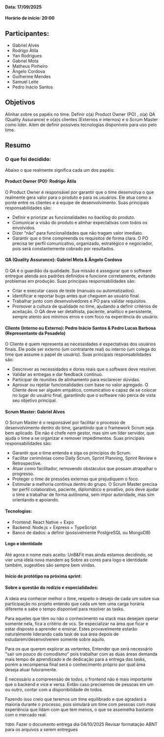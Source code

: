 #### Data: 17/09/2025
#### Horário de início: 20:00

## Participantes:
- Gabriel Alves
- Rodrigo Àtila
- Yan Rodrigues
- Gabriel Mota
- Matheus Pinheiro
- Ângelo Cordova
- Guilherme Mendes
- Samuel Leite
- Pedro Inácio Santos

## Objetivos

Alinhar sobre os papéis no time. Definir o(a) Product Owner (PO) , o(a) QA (Quality Assurance) e o(a)s clientes (Externos e internos) e o Scrum Master como líder. Além de definir possíveis tecnologias disponíveis para uso pelo time.

## Resumo

### O que foi decidido:

Abaixo o que realmente significa cada um dos papéis:

#### **Product Owner (PO):** Rodrigo Àtila

O Product Owner é responsável por garantir que o time desenvolva o que realmente gera valor para o produto e para os usuários. Ele atua como a ponte entre os clientes e a equipe de desenvolvimento.
Suas principais responsabilidades são:

- Definir e priorizar as funcionalidades no backlog do produto.
- Comunicar a visão do produto e alinhar expectativas com todos os envolvidos.
- Dizer “não” para funcionalidades que não tragam valor imediato.
- Garantir que o time compreenda os requisitos de forma clara.
O PO precisa ter perfil comunicativo, organizado, estratégico e negociador, pois será constantemente cobrado por resultados.

#### **QA (Quality Assurance):** Gabriel Mota & Ângelo Cordova

O QA é o guardião da qualidade. Sua missão é assegurar que o software entregue atenda aos padrões definidos e funcione corretamente, evitando problemas em produção.
Suas principais responsabilidades são:

- Criar e executar casos de teste (manuais ou automatizados).
- Identificar e reportar bugs antes que cheguem ao usuário final.
- Trabalhar junto com desenvolvedores e PO para validar requisitos.
- Promover a cultura de qualidade no time, ajudando a definir critérios de aceitação.
O QA deve ser detalhista, paciente, analítico e persistente, sempre atento aos mínimos erros e com foco na experiência do usuário.

#### **Cliente (Interno ou Externo):** Pedro Inácio Santos & Pedro Lucas Barbosa (Representante da Pesadelo)

O Cliente é quem representa as necessidades e expectativas dos usuários finais. Ele pode ser externo (um contratante real) ou interno (um colega do time que assume o papel de usuário).
Suas principais responsabilidades são:

- Descrever as necessidades e dores reais que o software deve resolver.
- Validar as entregas e dar feedback contínuo.
- Participar de reuniões de alinhamento para esclarecer dúvidas.
- Aprovar ou rejeitar funcionalidades com base no valor agregado.
O Cliente deve ser alguém empático, comunicativo e capaz de se colocar no lugar do usuário final, garantindo que o software não perca de vista seu objetivo principal.

#### **Scrum Master:** Gabriel Alves

O Scrum Master é o responsável por facilitar o processo de desenvolvimento dentro do time, garantindo que o framework Scrum seja bem aplicado. Ele não é chefe nem gestor, mas sim um líder servidor, que ajuda o time a se organizar e remover impedimentos.
Suas principais responsabilidades são:
- Garantir que o time entenda e siga os princípios do Scrum.
- Facilitar cerimônias como Daily Scrum, Sprint Planning, Sprint Review e Retrospective.
- Atuar como facilitador, removendo obstáculos que possam atrapalhar o progresso.
- Proteger o time de pressões externas que prejudiquem o foco.
- Estimular a melhoria contínua dentro do grupo.
O Scrum Master precisa ter perfil colaborativo, paciente, diplomático e proativo, pois deve ajudar o time a trabalhar de forma autônoma, sem impor autoridade, mas sim orientando e apoiando.

#### **Tecnologias:**
- Frontend: React Native + Expo
- Backend: Node.js + Express + TypeScript
- Banco de dados: a definir (possivelmente PostgreSQL ou MongoDB)

#### **Logo e identidade**
Até agora o nome mais aceito: UnB&Fit mas ainda estamos decidindo, se vier uma ideia nova mandem aq
Sobre as cores para logo e identidade também, sugestões são sempre bem vindas.

#### **Início de protótipo na próxima sprint:**


#### **Sobre a questão do rodízio e especialidades:**

A ideia era conhecer melhor o time, respeito o desejo de cada um sobre sua participação no projeto entendo que cada um tem uma carga horária diferente e sabe o tempo disponível para resolver as tasks.
 
Para aqueles que têm ou não o conhecimento na stack mas desejam operar somente nela, fica a critério de vcs. Se especializar na área que ficar e estar disposto a aprender e ensinar. Estes provavelmente estarão naturalmente liderando cada task de sua área depois de estudarem/desenvolverem somente sobre aquilo. 

Para os que querem explorar as vertentes, Entender que será necessário "sair um pouco do comodismo" pois trabalhar com as duas áreas demanda mais tempo de aprendizado e de dedicação para a entrega das tasks, porém a recompensa final será o conhecimento próprio por qual área deseja atuar futuramente. 

É necessário a compreensão de todos, o frontend não é mais importante que o backend e vice e versa. Então caso precisemos de pessoas em um ou outro, contar com a disponibilidade de todos. 

Fazendo isso creio que teremos um time equilibrado e que agradará a maioria durante o processo, pois simulará um time com pessoas com mais experiência que lidam com que tem menos, o que se assemelha bastante com o mercado real.

`TODO`:
Fazer o documento entrega dia 04/10/2025 
Revisar formatação ABNT para os arquivos a serem entregues
